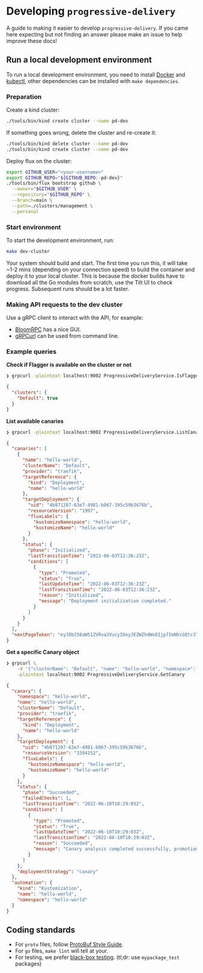 # Developing `progressive-delivery`

A guide to making it easier to develop `progressive-delivery`. If you came here
expecting but not finding an answer please make an issue to help improve these
docs!

## Run a local development environment

To run a local development environment, you need to install
[Docker](https://www.docker.com) and
[kubectl](https://kubernetes.io/docs/reference/kubectl/kubectl/), other
dependencies can be installed with `make dependencies`.

### Preparation

Create a kind cluster:

```bash
./tools/bin/kind create cluster --name pd-dev
```

If something goes wrong, delete the cluster and re-create it:

```bash
./tools/bin/kind delete cluster --name pd-dev
./tools/bin/kind create cluster --name pd-dev
```

Deploy flux on the cluster:

```bash
export GITHUB_USER="<your-username>"
export GITHUB_REPO="${GITHUB_REPO:-pd-dev}"
./tools/bin/flux bootstrap github \
  --owner="$GITHUB_USER" \
  --repository="$GITHUB_REPO" \
  --branch=main \
  --path=./clusters/management \
  --personal
```

### Start environment

To start the development environment, run:

```bash
make dev-cluster
```

Your system should build and start. The first time you run this, it will
take ~1-2 mins (depending on your connection speed) to build the container and
deploy it to your local cluster. This is because the docker builds have to
download all the Go modules from scratch, use the Tilt UI to check progress.
Subsequent runs should be a lot faster.

### Making API requests to the dev cluster

Use a gRPC client to interact with the API, for example:

* [BloomRPC](https://github.com/bloomrpc/bloomrpc) has a nice GUI.
* [gRPCurl](https://github.com/fullstorydev/grpcurl) can be used from command
    line.

### Example queries

**Check if Flagger is available on the cluster or not**

```bash
❯ grpcurl -plaintext localhost:9002 ProgressiveDeliveryService.IsFlaggerAvailable
```

```json
{
  "clusters": {
    "Default": true
  }
}
```

**List available canaries**

```bash
❯ grpcurl -plaintext localhost:9002 ProgressiveDeliveryService.ListCanaries
```
```json
{
  "canaries": [
    {
      "name": "hello-world",
      "clusterName": "Default",
      "provider": "traefik",
      "targetReference": {
        "kind": "Deployment",
        "name": "hello-world"
      },
      "targetDeployment": {
        "uid": "4b871207-63e7-4981-b067-395c59b3676b",
        "resourceVersion": "1997",
        "fluxLabels": {
          "kustomizeNamespace": "hello-world",
          "kustomizeName": "hello-world"
        }
      },
      "status": {
        "phase": "Initialized",
        "lastTransitionTime": "2022-06-03T12:36:23Z",
        "conditions": [
          {
            "type": "Promoted",
            "status": "True",
            "lastUpdateTime": "2022-06-03T12:36:23Z",
            "lastTransitionTime": "2022-06-03T12:36:23Z",
            "reason": "Initialized",
            "message": "Deployment initialization completed."
          }
        ]
      }
    }
  ],
  "nextPageToken": "eyJDb250aW51ZVRva2VucyI6eyJEZWZhdWx0Ijp7ImNhcGQtc3lzdGVtIjoiIiwiY2FwaS1rdWJlYWRtLWJvb3RzdHJhcC1zeXN0ZW0iOiIiLCJjYXBpLWt1YmVhZG0tY29udHJvbC1wbGFuZS1zeXN0ZW0iOiIiLCJjYXBpLXN5c3RlbSI6IiIsImNlcnQtbWFuYWdlciI6IiIsImRlZmF1bHQiOiIiLCJkZXgiOiIiLCJmbGFnZ2VyIjoiIiwiZmx1eC1zeXN0ZW0iOiIiLCJoZWxsby13b3JsZCI6IiIsImt1YmUtbm9kZS1sZWFzZSI6IiIsImt1YmUtcHVibGljIjoiIiwia3ViZS1zeXN0ZW0iOiIiLCJsb2NhbC1wYXRoLXN0b3JhZ2UiOiIiLCJ0cmFlZmlrIjoiIn19fQo="
}
```

**Get a specific Canary object**

```bash
❯ grpcurl \
    -d '{"clusterName": "Default", "name": "hello-world", "namespace": "hello-world"}' \
    -plaintext localhost:9002 ProgressiveDeliveryService.GetCanary
```

```json
{
  "canary": {
    "namespace": "hello-world",
    "name": "hello-world",
    "clusterName": "Default",
    "provider": "traefik",
    "targetReference": {
      "kind": "Deployment",
      "name": "hello-world"
    },
    "targetDeployment": {
      "uid": "4b871207-63e7-4981-b067-395c59b3676b",
      "resourceVersion": "3394152",
      "fluxLabels": {
        "kustomizeNamespace": "hello-world",
        "kustomizeName": "hello-world"
      }
    },
    "status": {
      "phase": "Succeeded",
      "failedChecks": 1,
      "lastTransitionTime": "2022-06-10T10:29:03Z",
      "conditions": [
        {
          "type": "Promoted",
          "status": "True",
          "lastUpdateTime": "2022-06-10T10:29:03Z",
          "lastTransitionTime": "2022-06-10T10:29:03Z",
          "reason": "Succeeded",
          "message": "Canary analysis completed successfully, promotion finished."
        }
      ]
    },
    "deploymentStrategy": "canary"
  },
  "automation": {
    "kind": "Kustomization",
    "name": "hello-world",
    "namespace": "hello-world"
  }
}
```

## Coding standards

* For `proto` files, follow [ProtoBuf Style Guide][pb-style].
* For `go` files, `make lint` will tell at your.
* For testing, we prefer [black-box testing][bb-testing].
   (tl;dr: use `mypackage_test` packages)

[pb-style]: https://developers.google.com/protocol-buffers/docs/style
[bb-testing]: https://en.wikipedia.org/wiki/Black-box_testing
